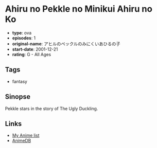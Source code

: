 # Ahiru no Pekkle no Minikui Ahiru no Ko

-   **type**: ova
-   **episodes**: 1
-   **original-name**: アヒルのペックルのみにくいあひるの子
-   **start-date**: 2001-12-21
-   **rating**: G - All Ages

## Tags

-   fantasy

## Sinopse

Pekkle stars in the story of The Ugly Duckling.

## Links

-   [My Anime list](https://myanimelist.net/anime/22575/Ahiru_no_Pekkle_no_Minikui_Ahiru_no_Ko)
-   [AnimeDB](http://anidb.info/perl-bin/animedb.pl?show=anime&aid=7811)
